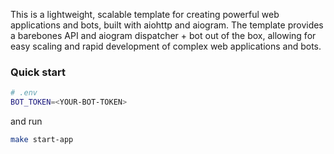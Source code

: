 This is a lightweight, scalable template for creating powerful web applications and bots, built with aiohttp and aiogram. The template provides a barebones API and aiogram dispatcher + bot out of the box, allowing for easy scaling and rapid development of complex web applications and bots.

### Quick start

```bash
# .env
BOT_TOKEN=<YOUR-BOT-TOKEN>
```
and run
```bash
make start-app
```
